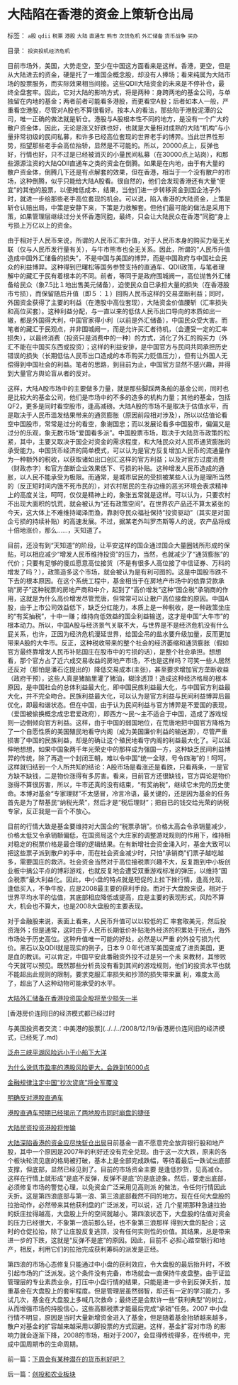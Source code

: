 # 大陆陷在香港的资金上策斩仓出局

标签： `a股` `qdii` `税票` `港股` `大陆` `直通车` `熊市` `次贷危机` `外汇储备` `货币战争` `买办` 

目录： `投资投机经济危机`

目前市场外，美国，大势走空，至少在中国这方面看来是这样。香港，更空，但是从大陆进去的资金，硬是托了一堆国企概念股，却没有人捧场；看来纯属为大陆市场的股票服务，而实际效果相当间接。这些QDII大陆资金的未来是不停补仓，最终全盘套牢。因此，它对大陆的影响方式，将是两种：身跨两地的基金公司，与单独留在内地的基金；两者前者可能看多港股，而更看空A股；后者如本人一般，严重看空港股，尽管对A股也不算很看好。按本人的看法，那些陷于港股泥潭的公司，唯一正确的做法就是斩仓。港股与A股根本性不同的地方，是没有一个广大的散户资金体，因此，无论是涨又好跌也好，也就是大量相对成熟的大陆“机构”与小量非常初级的民间私募，和许多已经高位套现的世界老手的博羿。当此世界性形势，指望那些老手会高位抬轿，显然是不可能的。所以，20000点上，反弹也好，行情也好，只不过是已经被消灭的小量民间私募（在30000点上站岗），和那些源源注资的大陆QDII直通车之类的资金在倒腾。如果是在内地，由于有大量的散户资金体，倒腾几下还是有点解套的效果，但在香港，相当于一个没有散户的市场，这种倒腾，似乎只能给大陆A股看。很自然的，他们会发现香港还有大量“便宜”的其他的股票，以便摊低成本，结果，当他们进一步转移资金到国企池子外时，就进一步给那些老手高位套现的机会。可以说，陷入香港的大陆资金，上策是斩仓认赔出局，中策是安静下来，下策是力救解套。但他们最可能的做法是采用下策，如果管理层继续过分关怀香港同胞，最终，只会让大陆民众在香港”同胞“身上亏损上万亿以上的资金。



由于相对于人民币来说，所谓的人民币汇率升值，对于人民币本身的购买力毫无关联（仅与人民币发行量有关），与牛市熊市也全无关系。因此，所谓的“人民币升值造成中国外汇储备的损失”，不是中国与美国的博羿，而是中国政府与中国社会民众的利益博羿。这种得到巴曙松等国务参赞支持的直通车、QDII政策，与笔者理解中的藏汇于民有着根本的不同。前者，等同于是政府围城阙一，高位抛售外汇储备给民众（象7.5比１地出售美元储备），迫使民众自已承担大量的损失（在香港股市亏损），而保留随后升值（即５：１）回购人民币这样的交易垄断利益；同时，外国资金获得了主要的利益（在港股中高位套现），大陆资金价值腰斩（汇率损失和高位买套）。这种利益分配，与一直以来的低估人民币出口导向的本质如出一辙，都是外国得大利，中国官家得小利（以前是外汇储备），中国民众受大害。而笔者的藏汇于民观点，并非围城阙一，而是允许买汇者待机，（会遭受一定的汇率损失），以最终消费（投资只是消费中的一种）的方式，消化了外汇的购买力（外汇不能在中国买东西或投资）；这样的利益安排，是中国官方与民间共同承担历史错误的损失（长期低估人民币出口造成的本币购买力贬值压力），但有让外国人无偿得到中国社会的利益。笔者的思路，到目前为止，中国官方显然不感兴趣，并得到大量官方舆论盲从者的反对。



这样，大陆A股市场中的主要做多力量，就是那些脚踩两条船的基金公司，同时也是比较大的基金公司，他们是市场中的不多的造多的机构力量；其他的基金，包括QF2，更多是同时看空股市，逢高减磅。大陆A股的市场不是取决于估值水平，而是取决于人民币滥发结果带来的通货膨胀（原因前段相对涉及），所以以估值论看空中国股市，常常是过分的看空，象谢国忠；而以发展论看多中国股市，偏偏又是过分的乐观，象无数市场“爱国看多派”。中国股票市场，取决于大陆货币政策的松紧，其中，主要又取决于国企对资金的需求程度，和大陆民众对人民币通货膨胀的承受能力。中国货币经济的简单模式，可以认为是官方反复增加人民币的流通量作为一种额外的税收，以获取诸如出口创汇这样的官方利益；以及对官方过度消费（财政赤字）和官方垄断企业效果低下、亏损的补贴。这种增发人民币造成的通胀，以人民不能承受为极限。而通常，是城市居民的受损被某些人认为是理所当然的（反正短时间内饿不死市民的），对农村居民的生存边缘的恶劣环境会表求精神上的高度关注，呵呵，仅仅是精神上的，象张五常就是这样。可以认为，只要农村不出现大面积的饥荒，就会被认为“还有政策空间”。在世界农产品还不算太紧张的今天，这大体上不难维持竭泽而渔，靠剥夺民众福祉保持“投资驱动”（其实是对国企亏损的持续补贴）的高速发展。不过，据某老外叫罗杰斯等人的说，农产品将成十倍地涨价，那么……，天知道了。



目前，还没有到“天知道”的阶段，让平安这样的国企通过国企大量圈钱所形成的保贴，可以相应减少“增发人民币维持投资”的压力，当然，也就减少了“通货膨胀”的代价；只要有足够的傻瓜愿意高位接货（不是有很多人高位接了中信证券、万科的增发了吗？），政策造多这个市场，就会被认为是有利可图的。这是中国股市跌不下去的根本原因。在这个系统工程中，基金相当于在房地产市场中的依靠贷款承销“房子”这种税票的房地产商和中介，起到了“高价增发”这种“国企税”承销商的作用，这就是为什么高价增发尽管荒唐，但常常可以让散户高位接盘的原因。中国A股，由于上市公司效益低下，缺乏分红能力，本质上是一种税收，是一种政策坐庄的“有奖抽税”，十中一赚；维持向低效益的国企利益输送，这才是中国“大牛市”的根本动力。所以，中国A股与经济景气关联不大，与世界是不是经济危机没有什么屁关系，也许，正因为经济危机漫延世界，给国企吊的盐水要升级加量，反而更加带来A股的大牛市。反正，这种税收带来的整个社会的经济萎缩和通货膨胀（假如官方最终靠增发人民币补贴国庄在股市中的亏损的话），是整个社会承担。想想看，那个官方占了近六成交易收益的房地产市场，不也是这样吗？可笑一些人居然还反对（那怕是潘石讫提出的）降低交易成本(主张)，甚至要求增加官方垄断收益（政府干预），这些人真是猪脑里灌了猪油，糊涂透顶！造成这种经济格局的根本原因，是中国社会的总体利益最大化，即中国民族利益最大化，与中国官方利益最大化，并不完全吻合。民族利益最大化，可以认为是官方利益与民间利益博羿后最优化，即最和谐状态。但在中国，由于认为民间利益与官方博羿是不爱国的表现，（爱国被偷换概念成忠君爱政府），即西方～民～主不适合于中国，造成了游戏规则一边倒倾向官方利益。这样，由于中国的弱国地位，在荒唐地把中国官方降格为了一个自愿性质的美国殖民地看守内阁（成为美国廉价利益的输送源），尽管严重损害了中国的民族利益，却是的确让这个殖民地看守内阁的利益最大化了。可以延伸地想想，如果中国象两千年光荣史中的那样成为强国一方，这种缺乏民间利益博羿的传统，除了再造一个封闭王朝，难以令中国“统一全球，号令四海”的！呵呵。这样就归结到一个人所共知的结论：A股市场是看涨还是看跌，只看两条，一是官方缺不缺钱，二是物价涨得有多厉害。看来，目前官方还很缺钱，官方舆论是物价涨得不算很厉害，所以，牛市还真的没有结束，“有奖纳税”，继续它未完的历史使命。本博对基金“专家理财”不太感冒，冷言冷语，最关键的，还是因为基金的任务首先是为了帮基民“纳税光荣”，然后才是“税后理财”；把自已的钱交给光荣的纳税专家，反正我是一百个不放心。



目前的行情大致是基金要维持对大国企的“税票承销”。价格太高会令承销量减少，价格太低又令承销额偏低，在国资局这个大庄家的调整游戏规则的作用下，维持相对稳定的税票价格是最合理的逻辑结果。在有新增社会资金涌入时，基金大致可以把这些票子派到散户的手中，而在社会资金减少时，只怕“承销商”们票子越吃越多，需要国庄的救济。社会资金当然对于高位接税票兴趣不大，反复跑到中小板创业板中搞公平点的博彩游戏，也就反复地会遭受双重游戏标准的弹压，以维持“国企税票”最大利益化。因此，中小盘的特点就是短促的上拉下挫行情，逢高兑现，逢低买入，不争牛股，应是2008最主要的获利手段。而对于大盘股来说，相对于世界平均水平的估值，其底部相应降低或提高，应是主要的表现形式，风险不算大，机会也不算大，也是2008大盘股的主要表现。



对于金融股来说，表面上看来，人民币升值可以以较低的汇
率套取美元，然后投资海外；但是通常，这时由于人民币长期低价补贴海外经济的积累处于拐点，海外市场处于历史高位。这种升值唯一可能的好处，必然是以严重
的外投亏损为代价。黑石以及QDII就是现实的例子，日本９０年代进军美国变成了进贡美国，更是血的教训。可以肯定，中国平安此番融资外投不过是另一个未
来教材，其惨败今天就可以预见。既然那些分析员没有看到其间的游戏规则，他们的投资水平也就不能超出此规则的限制，要求克服汇率损失和抄顶的损失带来赢
利，难度太高了，超出了人这种动物可能承受的水平。

[大陆外汇储备在香港投资国企股将至少损失一半](../../../2009/1/15/大陆外汇储备在香港投资国企股将至少损失一半.md)

[香港房价连同旧的经济模式都已经过时

与美国投资者交流：中美港的股票](../../../2008/12/19/香港房价连同旧的经济模式，已经死了.md)

[泛舟三峡平湖风险远小于小船下大洋](../../../2007/12/7/泛舟三峡平湖风险远小于小船下大洋.md)

[为什么说低市盈率的港股风险更大，会跌到16000点](../../../2008/1/19/为什么说低市盈率的港股风险更大，会跌到16000点.md)

[金融规律注定中国“抄次贷底”将全军覆没](../../../2008/2/28/金融规律注定中国“抄次贷底”将全军覆没.md)

[明确反对港股直通车](../../../2007/11/21/“钱留给自已用”明确反对港股直通车输出国内外汇资本.md)

[港股直通车预期已经揭示了两地股市同时崩盘的捷径](../../../2007/10/5/港股直通车预期已经揭示了两地股市同时崩盘的捷径.md)

[大陆民资投资港股将惨输](../../../2007/8/26/资本项目平衡人民币低汇率顺差损失数万亿.md)

[大陆深陷香港的资金应尽快斩仓出局](../../../2008/1/26/大陆陷在香港的资金上策斩仓出局.md)目前基金一直不愿意完全放弃银行股和地产股，其中一个原因是2007年的利好还没有完全兑现。由于这一次大跌，原来的各个板块轮流见底的格局被打破，基本上是全部完成跌幅，等待着最后一跌试出底部支撑，但底部，显然已经见到了。目前的市场资金主要
是逢低抄货，见高减仓。这样在行情上就形成“是底不反弹，反弹不是底”的是底迹象。然后，要走出底部，必须修复市场的警觉心理，以免资金广泛采用见高则派
的做法，令任何行情因此夭折。这是第四浪底部与第一浪、第三浪底部截然不同的地方。现在任何大盘股的拉抬动作，必然带来其他获利盘的广泛派发，可以说，近
几个星期那种急速拉抬的妖庄拉得越高，大盘股上升的空间就越小。第四浪状态下，大盘股的估值对资金的压力已经很大，不象第一浪前那么轻，也不象第三浪那样
得到大盘的配合；这时的仓促拉抬，除了让庄股反复逃顶，没有任何实则性的价值。其结果，总是带来进一步的下跌，这就是“反弹不是底”的原因。因此，目前不
必担心踏空银行和地产，相反，利用它们的拉抬完成获利筹码的派发是正经。



第四浪的市场心态修复只能通过中小盘的获利效应，令大盘股的最后抬升时，不致引起市场的广泛派发。这个条件没有完备，市场就会一直保持牛皮盘整。由于证监
管理层的专业素质业余，打压中小盘行情的结果，只能是进一步令到反弹夭折，加重基金在大盘股上的套牢程度。但是管理层虽然弱智，却还有一定的学习能力，多
试几次，基金在大盘股上多喊几次救命；最终还是会默许一些“获利典型”的树立，从而增强市场的持股信心，这些高额税票才能最后完成“承销”任务。2007
中小盘行情不明显，原因是当时大量新增资金进入了基金，但是随着基金抬轿越来越多，散户对基金的扩容越来越采用以脚投票的方式回避。这样，基金扩容对市场
的影响力就会逐渐下降，2008的市场，相对于2007，会显得传统得多，在传统中，完成中国周期市的生命周期。

前一篇：[下周会有某种潜在的货币利好吧？](../../../2008/1/25/下周会有某种潜在的货币利好吧？.md)

后一篇：[创投和农业板块](../../../2008/1/29/创投和农业板块.md)